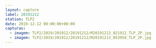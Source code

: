 ```yaml
---
layout: capture
label: 20191212
station: TLP2
date: 2019-12-12 00:00:00+00:00
capturas:
  - imagem: TLP2/2019/201912/20191212/M20191213_021912_TLP_2P.jpg
  - imagem: TLP2/2019/201912/20191212/M20191213_053958_TLP_2P.jpg
---
```

